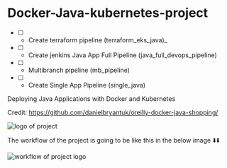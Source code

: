 # Docker-Java-kubernetes-project


- [ ] -  Create terraform pipeline (terraform_eks_java)_
- [ ] -  Create jenkins Java App Full Pipeline (java_full_devops_pipeline)
- [ ] -  Multibranch pipeline (mb_pipeline)
- [ ] -  Create Single App Pipeline (single_java)

Deploying Java Applications with Docker and Kubernetes

Credit: https://github.com/danielbryantuk/oreilly-docker-java-shopping/


![logo of project](https://user-images.githubusercontent.com/103496926/211329843-62fd4ffb-1129-4c3a-9f9b-ca2d4b40efa4.png)

The workflow of the project is going to be like this in the below image ⬇️⬇️

![workflow of project logo](https://user-images.githubusercontent.com/103496926/211329892-bc005b89-9975-44cc-9bb9-88d55ce5a22a.png)


